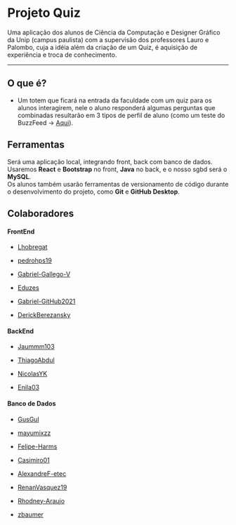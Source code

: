 # Projeto Quiz

Uma aplicação dos alunos de Ciẽncia da Computação e Designer Gráfico da Unip (campus paulista) com a supervisão dos professores Lauro e Palombo, cuja a idéia além da criação de um Quiz, é aquisição de experiência e troca de conhecimento.

---

## O que é?

- Um totem que ficará na entrada da faculdade com um quiz para os alunos interagirem, nele o aluno responderá algumas perguntas que combinadas resultarão em 3 tipos de perfil de aluno (como um teste do BuzzFeed → [Aqui](https://buzzfeed.com.br/quiz/diga-como-e-sua-rotina-na-escola-e-te-diremos-que-tipo-de-aluno-voce-e)).

## Ferramentas

Será uma aplicação local, integrando front, back com banco de dados. 
Usaremos **React** e **Bootstrap** no front, **Java** no back, e o nosso sgbd será o **MySQL**.  
Os alunos também usarão ferramentas de versionamento de código durante o desenvolvimento do projeto, como **Git** e **GitHub Desktop**.

## Colaboradores

#### FrontEnd

- [Lhobregat](https://github.com/Lhobregat)

- [pedrohps19](https://github.com/pedrohps19)

- [Gabriel-Gallego-V](https://github.com/Gabriel-Gallego-V)

- [Eduzes](https://github.com/Eduzes)

- [Gabriel-GitHub2021](https://github.com/Gabriel-GitHub2021)

- [DerickBerezansky](https://github.com/DerickBerezansky)

#### BackEnd

- [Jaummm103](https://github.com/Jaummm103)

- [ThiagoAbdul](https://github.com/ThiagoAbdul)

- [NicolasYK](https://github.com/NicolasYK)

- [Enila03](https://github.com/Enila03)

#### Banco de Dados

- [GusGul](https://github.com/gusgul)

- [mayumixzz](https://github.com/Mayumixzz)

- [Felipe-Harms](https://github.com/Felipe-Harms)

- [Casimiro01](https://github.com/Casimiro01)

- [AlexandreF-etec](https://github.com/AlexandreF-etec)

- [RenanVasquez19](https://github.com/RenanVasquez19)

- [Rhodney-Araujo](https://github.com/Rhodney-Araujo)

- [zbaumer](https://github.com/zbaumer)
